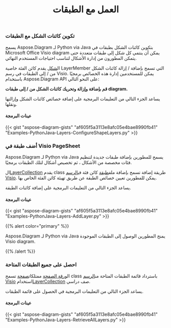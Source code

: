﻿---
title: العمل مع الطبقات
type: docs
weight: 160
url: /ar/python-java/working-with-layers/
---
### **تكوين كائنات الشكل مع الطبقات**
يسمح Aspose.Diagram لـ Python via Java بتكوين كائنات الشكل بطبقات في Microsoft Office Visio diagram يمكن أن ينتمي كل شكل إلى طبقات متعددة حتى يتمكن المطورون من إدارة الأشكال لتناسب احتياجات المستخدم النهائي.

 ال[شكل](https://reference.aspose.com/diagram/java/com.aspose.diagram/Shape) يقدم كائن الفئة خاصية LayerMember التي تسمح بإضافة / إزالة كائنات الشكل من / إلى الطبقات في رسم Visio. يمكن للمستخدمين إدارة هذه الخصائص برمجيًا باستخدام Aspose.Diagram API على النحو التالي:

**قم بإضافة وإزالة وتحريك كائنات الشكل من / إلى طبقات diagram.** 

يساعد الجزء التالي من التعليمات البرمجية على إضافة خصائص كائنات الشكل وإزالتها ونقلها.
#### **عينات البرمجة**
{{< gist "aspose-diagram-gists" "af605f5a3113e8afc05e4bae8990fb41" "Examples-PythonJava-Layers-ConfigureShapeLayers.py" >}}
### **أضف طبقة في Visio PageSheet**
Aspose.Diagram لـ Python via Java يسمح للمطورين بإضافة طبقات جديدة لتنظيم فئات مخصصة من الأشكال ، ثم تخصيص أشكال لتلك الطبقات برمجيًا.

 ال[LayerCollection](https://reference.aspose.com/diagram/java/com.aspose.diagram/LayerCollection) يقدم class طريقة إضافة تسمح بإضافة ملف[طبقة](https://reference.aspose.com/diagram/java/com.aspose.diagram/layer) كائن فئة في[الرسم Visio](DrawingFlowChart.vsdx). يمكن للمطورين تعيين خصائص الطبقة عن طريق تهيئة كائن الفئة الخاص بها.

يساعد الجزء التالي من التعليمات البرمجية على إضافة كائنات الطبقة.
#### **عينات البرمجة**
{{< gist "aspose-diagram-gists" "af605f5a3113e8afc05e4bae8990fb41" "Examples-PythonJava-Layers-AddLayer.py" >}}

{{% alert color="primary" %}} 

Aspose.Diagram لـ Python via Java يمنح المطورين الوصول إلى الطبقات الموجودة Visio diagram.

{{% /alert %}} 
### **احصل على جميع الطبقات المتاحة**
 ال[ورقة الصفحة](https://reference.aspose.com/diagram/java/com.aspose.diagram/PageSheet) ممتلكات[صفحة](https://reference.aspose.com/diagram/java/com.aspose.diagram/Page) تسمح class باسترداد قائمة الطبقات المتاحة من[الرسم Visio](DrawingFlowChart.vsdx) استخدام[LayerCollection](https://reference.aspose.com/diagram/java/com.aspose.diagram/layercollection) صف دراسي.

يساعد الجزء التالي من التعليمات البرمجية في الحصول على قائمة الطبقات.
#### **عينات البرمجة**
{{< gist "aspose-diagram-gists" "af605f5a3113e8afc05e4bae8990fb41" "Examples-PythonJava-Layers-RetrieveAllLayers.py" >}}

